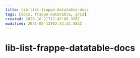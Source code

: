 ```yaml
---
title: lib-list-frappe-datatable-docs
tags: [docs, frappe-datatable, grid]
created: 2020-10-21T12:47:09.976Z
modified: 2021-05-13T02:44:32.583Z
---
```


# lib-list-frappe-datatable-docs
